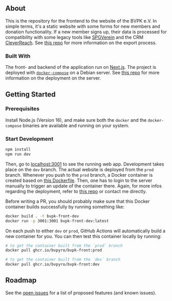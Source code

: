 ## About

This is the repository for the frontend to the website of the BVPK e.V. In
simple terms, it's a static website with some forms for new members and donation
functionality. If a new member signs up, their data is processed for
compatibility with some legacy tools like [SPGVerein](https://spg-direkt.de/)
and the CRM [CleverReach](https://www.cleverreach.com/de/). See [this
repo](https://github.com/BVPyro/export) for more information on the export
process.

### Built With

The front- and backend of the application run on [Next.js](https://nextjs.org/).
The project is deployed with
[`docker-compose`](https://docs.docker.com/compose/) on a Debian server. See
[this repo](https://github.com/BVPyro/server) for more information on the
deployment on the server.

## Getting Started

### Prerequisites

Install Node.js (Version 16), and make sure both the `docker` and the
`docker-compose` binaries are available and running on your system.

### Start Development

```bash
npm install
npm run dev
```

Then, go to [localhost:3001](http://localhost:3001) to see the running web app.
Development takes place on the `dev` branch. The actual website is deployed from
the `prod` branch. Whenever you push to the `prod` branch, a Docker container is
created based on [this Dockerfile](Dockerfile). Then, one has to login to the
server manually to trigger an update of the container there. Again, for more
infos regarding the deployment, refer to [this
repo](https://github.com/BVPyro/server) or contact me directly.

Before writing a PR, you should probably make sure that this Docker container
builds successfully by running something like:

```bash
docker build . -t bvpk-front-dev
docker run -p 3001:3001 bvpk-front-dev:latest
```

On each push to either `dev` or `prod`, GitHub Actions will automatically build
a new container for you. You can then test this container locally by running:

```bash
# to get the container built from the `prod` branch
docker pull ghcr.io/bvpyro/bvpk-front:prod

# to get the container built from the `dev` branch
docker pull ghcr.io/bvpyro/bvpk-front:dev
```

## Roadmap

See the [open issues](https://github.com/BVPyro/bvpk.org/issues) for a list of
proposed features (and known issues).
